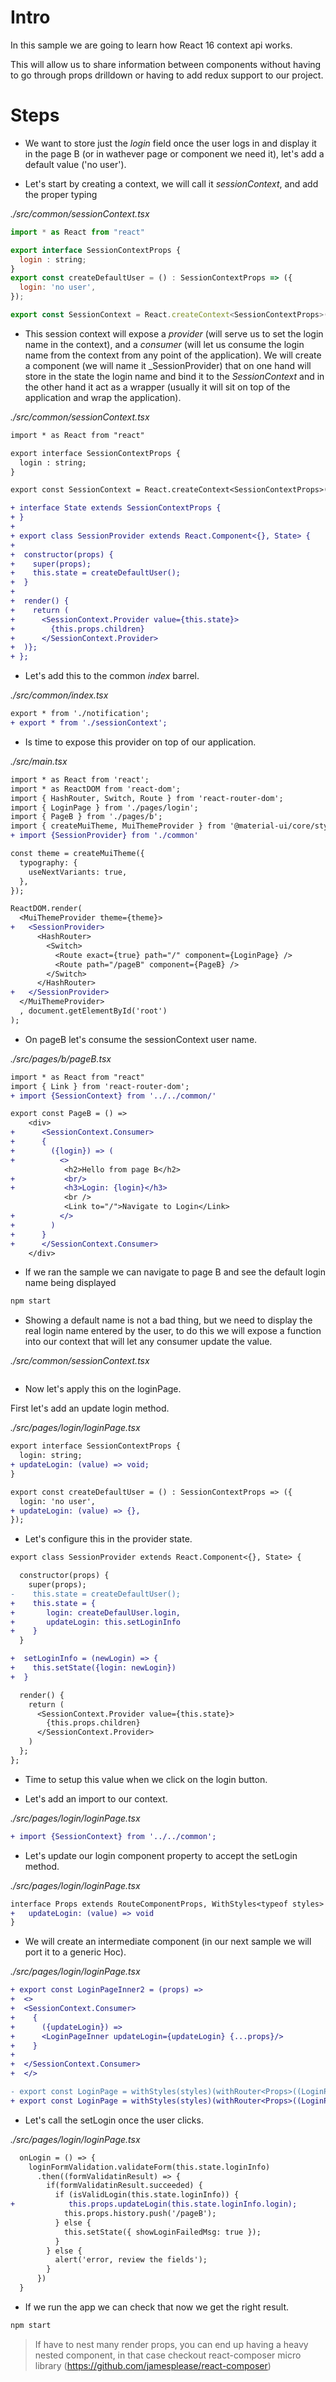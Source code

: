 # Intro

In this sample we are going to learn how React 16 context api works.

This will allow us to share information between components without having 
to go through props drilldown or having to add redux support to our project.

# Steps

- We want to store just the _login_ field once the user logs in and display it 
in the page B (or in wathever page or component we need it), let's add a 
default value ('no user').

- Let's start by creating a context, we will call it _sessionContext_, and add the proper typing

_./src/common/sessionContext.tsx_

```javascript
import * as React from "react"

export interface SessionContextProps {
  login : string;
} 
export const createDefaultUser = () : SessionContextProps => ({
  login: 'no user',
});

export const SessionContext = React.createContext<SessionContextProps>(createDefaultUser());
```

- This session context will expose a _provider_ (will serve us to set the login name in the context), 
and a _consumer_ (will let us consume the login name from the context from any point of the application).
We will create a component (we will name it _SessionProvider) that on one hand will store in the state
the login name and bind it to the _SessionContext_ and in the other hand it act as a wrapper (usually
it will sit on top of the application and wrap the application).

_./src/common/sessionContext.tsx_

```diff
import * as React from "react"

export interface SessionContextProps {
  login : string;
} 

export const SessionContext = React.createContext<SessionContextProps>(createDefaultUser());

+ interface State extends SessionContextProps {
+ }
+
+ export class SessionProvider extends React.Component<{}, State> {
+
+  constructor(props) {
+    super(props);
+    this.state = createDefaultUser();
+  }
+
+  render() {
+    return (
+      <SessionContext.Provider value={this.state}>
+        {this.props.children}
+      </SessionContext.Provider>     
+  )};
+ };
```

- Let's add this to the common _index_ barrel.

_./src/common/index.tsx_

```diff
export * from './notification';
+ export * from './sessionContext';
```

- Is time to expose this provider on top of our application.

_./src/main.tsx_

```diff
import * as React from 'react';
import * as ReactDOM from 'react-dom';
import { HashRouter, Switch, Route } from 'react-router-dom';
import { LoginPage } from './pages/login';
import { PageB } from './pages/b';
import { createMuiTheme, MuiThemeProvider } from '@material-ui/core/styles';
+ import {SessionProvider} from './common'

const theme = createMuiTheme({
  typography: {
    useNextVariants: true,
  },
});

ReactDOM.render(
  <MuiThemeProvider theme={theme}>
+   <SessionProvider>
      <HashRouter>
        <Switch>
          <Route exact={true} path="/" component={LoginPage} />
          <Route path="/pageB" component={PageB} />
        </Switch>
      </HashRouter>
+   </SessionProvider>
  </MuiThemeProvider>
  , document.getElementById('root')
);
```

- On pageB let's consume the sessionContext user name.

_./src/pages/b/pageB.tsx_

```diff
import * as React from "react"
import { Link } from 'react-router-dom';
+ import {SessionContext} from '../../common/'

export const PageB = () =>
    <div>
+      <SessionContext.Consumer>
+      {
+        ({login}) => (
+          <>
            <h2>Hello from page B</h2>
+           <br/>
+           <h3>Login: {login}</h3>            
            <br />
            <Link to="/">Navigate to Login</Link>
+          </>
+        )
+      }
+      </SessionContext.Consumer>
    </div>
```

- If we ran the sample we can navigate to page B and see the default login name being displayed

```bash
npm start
```

- Showing a default name is not a bad thing, but we need to display the real login name 
entered by the user, to do this we will expose a function into our context that
will let any consumer update the value.

_./src/common/sessionContext.tsx_

```diff
```

- Now let's apply this on the loginPage.

First let's add an update login method.

_./src/pages/login/loginPage.tsx_

```diff
export interface SessionContextProps {
  login: string;
+ updateLogin: (value) => void;  
}

export const createDefaultUser = () : SessionContextProps => ({
  login: 'no user',
+ updateLogin: (value) => {},
});
```

- Let's configure this in the provider state.


```diff
export class SessionProvider extends React.Component<{}, State> {

  constructor(props) {
    super(props);
-    this.state = createDefaultUser();
+    this.state = {
+       login: createDefaulUser.login,
+       updateLogin: this.setLoginInfo      
+    }
  }

+  setLoginInfo = (newLogin) => {
+    this.setState({login: newLogin})
+  }

  render() {
    return (
      <SessionContext.Provider value={this.state}>
        {this.props.children}
      </SessionContext.Provider>
    )
  };
};
```

- Time to setup this value when we click on the login button.

- Let's add an import to our context.

_./src/pages/login/loginPage.tsx_

```diff
+ import {SessionContext} from '../../common';
```

- Let's update our login component property to accept the setLogin method.

_./src/pages/login/loginPage.tsx_

```diff
interface Props extends RouteComponentProps, WithStyles<typeof styles> {
+   updateLogin: (value) => void
}
```
- We will create an intermediate component (in our next sample we will port it to a generic Hoc).

_./src/pages/login/loginPage.tsx_

```diff
+ export const LoginPageInner2 = (props) => 
+  <>
+  <SessionContext.Consumer>
+    {
+      ({updateLogin}) => 
+      <LoginPageInner updateLogin={updateLogin} {...props}/>
+    }
+    
+  </SessionContext.Consumer>
+  </>

- export const LoginPage = withStyles(styles)(withRouter<Props>((LoginPageInner)));
+ export const LoginPage = withStyles(styles)(withRouter<Props>((LoginPageInner2)));

```

- Let's call the setLogin once the user clicks.

_./src/pages/login/loginPage.tsx_

```diff
  onLogin = () => {
    loginFormValidation.validateForm(this.state.loginInfo)
      .then((formValidatinResult) => {
        if(formValidatinResult.succeeded) {
          if (isValidLogin(this.state.loginInfo)) {
+            this.props.updateLogin(this.state.loginInfo.login);
            this.props.history.push('/pageB');
          } else {
            this.setState({ showLoginFailedMsg: true });
          }      
        } else {
          alert('error, review the fields');
        }
      })
  }
```

- If we run the app we can check that now we get the right result.

```bash
npm start
```

> If have to nest many render props, you can end up having a heavy nested
component, in that case checkout react-composer micro library (https://github.com/jamesplease/react-composer)

